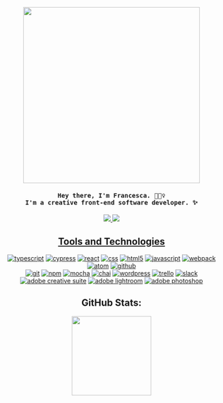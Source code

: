 <p align="center">
  <img width="400" src="https://media.giphy.com/media/3oz8xA9gtnyVDPZJHW/giphy.gif">
</p>

<h4 align="center"><samp> Hey there, I'm Francesca. 🙋🏽‍♀️ <br> I'm a creative front-end software developer. ✨ </samp></h4>

<p align="center">
  <a href="mailto:fmcconnell59@gmail.com">
  <img src="https://img.shields.io/badge/gmail-D14836?style=flat-square&logo=gmail&logoColor=black&color=cfbaf0" />
  <a href="https://www.linkedin.com/in/francesca-mcconnell/">
  <img src="https://img.shields.io/badge/linkedin-%230077B5.svg?style=flat-square&logo=linkedin&logoColor=black&color=a3c4f3" />
</p>  

<h2 align="center">Tools and Technologies</h2>
 
<p align="center">
  <a href="https://github.com/mcfrann?tab=repositories" target="_blank"><img alt="typescript" src="https://img.shields.io/badge/-typescript-3776AB?style=flat-square&logo=typescript&logoColor=black&color=cfbaf0"></a>
   <a href="https://github.com/mcfrann?tab=repositories" target="_blank"><img alt="cypress" src="https://img.shields.io/badge/-cypress-3776AB?style=flat-square&logo=cypress&logoColor=black&color=a3c4f3"></a>
  <a href="https://github.com/mcfrann?tab=repositories" target="_blank"><img alt="react" src="https://img.shields.io/badge/react-%2320232a.svg?style=flat-square&logo=react&logoColor=black&color=f1c0e8"></a>
  <a href="https://github.com/mcfrann?tab=repositories" target="_blank"><img alt="css" src="https://img.shields.io/badge/css3-%231572B6.svg?style=flat-square&logo=css3&logoColor=black&color=cfbaf0"></a>
  <a href="https://github.com/mcfrann?tab=repositories" target="_blank"><img alt="html5" src="https://img.shields.io/badge/html5-%23E34F26.svg?style=flat-square&logo=html5&logoColor=black&color=a3c4f3"></a>
   <a href="https://github.com/mcfrann?tab=repositories" target="_blank"><img alt="javascript" src="https://img.shields.io/badge/-javascript-3776AB?style=flat-square&logo=JavaScript&logoColor=black&color=f1c0e8"></a>
  <a href="https://github.com/mcfrann?tab=repositories" target="_blank"><img alt="webpack" src="https://img.shields.io/badge/webpack-%238DD6F9.svg?style=flat-square&logo=webpack&logoColor=black&color=cfbaf0"></a>
  <a href="https://github.com/mcfrann?tab=repositories" target="_blank"><img alt="atom" src="https://img.shields.io/badge/atom-%2366595C.svg?style=flat-square&logo=atom&logoColor=black&color=a3c4f3"></a>
  <a href="https://github.com/mcfrann?tab=repositories" target="_blank"><img alt="github" src="https://img.shields.io/badge/github-%23121011.svg?style=flat-square&logo=github&logoColor=black&color=cfbaf0"></a><br>
  <a href="https://github.com/mcfrann?tab=repositories" target="_blank"><img alt="git" src="https://img.shields.io/badge/git-%23F05033.svg?style=flat-square&logo=git&logoColor=black&color=a3c4f3"></a>
  <a href="https://github.com/mcfrann?tab=repositories" target="_blank"><img alt="npm" src="https://img.shields.io/badge/npm-%23000000.svg?style=flat-square&logo=npm&logoColor=black&color=f1c0e8"></a>
  <a href="https://github.com/mcfrann?tab=repositories" target="_blank"><img alt="mocha" src="https://img.shields.io/badge/-mocha-%238D6748?style=flat-square&logo=mocha&logoColor=black&color=cfbaf0"></a>
  <a href="https://github.com/mcfrann?tab=repositories" target="_blank"><img alt="chai" src="https://img.shields.io/badge/chai-A30701?style=flat-square&logo=chai&logoColor=black&color=a3c4f3"></a>
  <a href="https://github.com/mcfrann?tab=repositories" target="_blank"><img alt="wordpress" src="https://img.shields.io/badge/wordpress-%23117AC9.svg?style=flat-square&logo=WordPress&logoColor=black&color=f1c0e8"></a>
  <a href="https://github.com/mcfrann?tab=repositories" target="_blank"><img alt="trello" src="https://img.shields.io/badge/trello-%23026AA7.svg?style=flat-square&logo=Trello&logoColor=black&color=cfbaf0"></a>
  <a href="https://github.com/mcfrann?tab=repositories" target="_blank"><img alt="slack" src="https://img.shields.io/badge/slack-4A154B?style=flat-square&logo=slack&logoColor=black&color=f1c0e8"></a><br>
  <a href="https://github.com/mcfrann?tab=repositories" target="_blank"><img alt="adobe creative suite" src="https://img.shields.io/badge/adobe%20creative%20suite-DA1F26.svg?style=flat-square&logo=Adobe%20Creative%20Cloud&logoColor=black&color=f1c0e8"></a>
  <a href="https://github.com/mcfrann?tab=repositories" target="_blank"><img alt="adobe lightroom" src="https://img.shields.io/badge/adobe%20lightroom-31A8FF.svg?style=flat-square&logo=Adobe%20Lightroom&logoColor=black&color=cfbaf0"></a>
  <a href="https://github.com/mcfrann?tab=repositories" target="_blank"><img alt="adobe photoshop" src="https://img.shields.io/badge/adobe%20photoshop-%2331A8FF.svg?style=flat-square&logo=adobephotoshop&logoColor=black&color=a3c4f3"></a>

<h2 align="center">GitHub Stats:</h2>
<p align="center">
  <img height="180em" src="https://github-readme-stats.vercel.app/api?username=mcfrann&theme=cobalt&show_icons=true&hide_border=true&&count_private=true&include_all_commits=true" />
</p>
